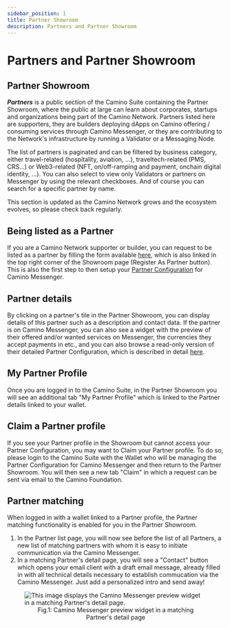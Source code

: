 ```yaml
---
sidebar_position: 1
title: Partner Showroom
description: Partners and Partner Showroom
---
```


# Partners and Partner Showroom

## Partner Showroom

**_Partners_** is a public section of the Camino Suite containing the Partner Showroom, where the public at large can learn about corporates, startups and organizations being part of the Camino Network. Partners listed here are supporters, they are builders deploying dApps on Camino offering / consuming services through Camino Messenger, or they are contributing to the Network's infrastructure by running a Validator or a Messaging Node.

The list of partners is paginated and can be filtered by business category, either travel-related (hospitality, aviation, ...), traveltech-related (PMS, CRS...) or Web3-related (NFT, on/off-ramping and payment, onchain digital identity, ...). You can also select to view only Validators or partners on Messenger by using the relevant checkboxes. And of course you can search for a specific partner by name.

This section is updated as the Camino Network grows and the ecosystem evolves, so please check back regularly.

## Being listed as a Partner

If you are a Camino Network supporter or builder, you can request to be listed as a partner by filling the form available [here](https://9gp400vrnwo.typeform.com/supporter), which is also linked in the top right corner of the Showroom page (Register As Partner button). This is also the first step to then setup your [Partner Configuration](../partners/partner-config) for Camino Messenger.

## Partner details

By clicking on a partner's tile in the Partner Showroom, you can display details of this partner such as a description and contact data. If the partner is on Camino Messenger, you can also see a widget with the preview of their offered and/or wanted services on Messenger, the currencies they accept payments in etc., and you can also browse a read-only version of their detailed Partner Configuration, which is described in detail [here](../partners/partner-config).

## My Partner Profile

Once you are logged in to the Camino Suite, in the Partner Showroom you will see an additional tab "My Partner Profile" which is linked to the Partner details linked to your wallet.

## Claim a Partner profile

If you see your Partner profile in the Showroom but cannot access your Partner Configuration, you may want to Claim your Partner profile. To do so, please login to the Camino Suite with the Wallet who will be managing the Partner Configuration for Camino Messenger and then return to the Partner Showroom. You will then see a new tab "Claim" in which a request can be sent via email to the Camino Foundation.

## Partner matching

When logged in with a wallet linked to a Partner profile, the Partner matching functionality is enabled for you in the Partner Showroom.

1. In the Partner list page, you will now see before the list of all Partners, a new list of matching partners with whom it is easy to initiate communication via the Camino Messenger.
2. In a matching Partner's detail page, you will see a "Contact" button which opens your email client with a draft email message, already filled in with all technical details necessary to establish commucation via the Camino Messenger. Just add a personalized intro and send away!

<figure>
<img src="/img/partners/match_widget.png" alt="This image displays the Camino Messenger preview widget in a matching Partner's detail page."/>
<figcaption align="center">Fig.1: Camino Messenger preview widget in a matching Partner's detail page</figcaption>
</figure>
